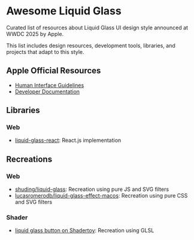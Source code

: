 # Awesome Liquid Glass

Curated list of resources about Liquid Glass UI design style announced at WWDC 2025 by Apple.

This list includes design resources, development tools, libraries, and projects that adapt to this style.

## Apple Official Resources

- [Human Interface Guidelines](https://developer.apple.com/design/human-interface-guidelines)
- [Developer Documentation](https://developer.apple.com/documentation/technologyoverviews/liquid-glass)

## Libraries

### Web

- [liquid-glass-react](https://github.com/rdev/liquid-glass-react): React.js implementation

## Recreations

### Web

- [shuding/liquid-glass](https://github.com/shuding/liquid-glass): Recreation using pure JS and SVG filters
- [lucasromerodb/liquid-glass-effect-macos](https://github.com/lucasromerodb/liquid-glass-effect-macos): Recreation using pure CSS and SVG filters

### Shader

- [liquid glass button on Shadertoy](https://www.shadertoy.com/view/WftXD2): Recreation using GLSL
